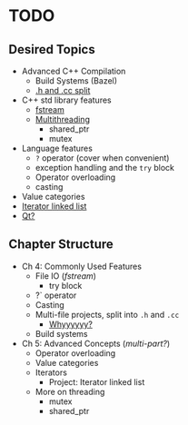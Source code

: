 # TODO

## Desired Topics

- Advanced C++ Compilation
  - Build Systems (Bazel)
  - [.h and .cc split](http://cse230.artifice.cc/lecture/splitting-code.html)
- C++ std library features
  - [fstream](https://github.com/neilbalch/FRC971-Cpp/blob/master/SimpleKalmanFilter.cc)
  - [Multithreading](https://github.com/neilbalch/FRC971-Cpp/blob/master/MultithreadingExample.cc)
    - shared_ptr
    - mutex
- Language features
  - `?` operator (cover when convenient)
  - exception handling and the `try` block
  - Operator overloading
  - casting
- Value categories
- [Iterator linked list](https://github.com/neilbalch/FRC971-Cpp/tree/master/LinkedList)
- [Qt?](https://www.qt.io/)

## Chapter Structure

- Ch 4: Commonly Used Features
  - File IO (*fstream*)
    - try block
  - ?` operator
  - Casting
  - Multi-file projects, split into `.h` and `.cc`
    - [Whyyyyyy?](https://stackoverflow.com/questions/1305947/why-does-c-need-a-separate-header-file)
  - Build systems
- Ch 5: Advanced Concepts (*multi-part?*)
  - Operator overloading
  - Value categories
  - Iterators
    - Project: Iterator linked list
  - More on threading
    - mutex
    - shared_ptr